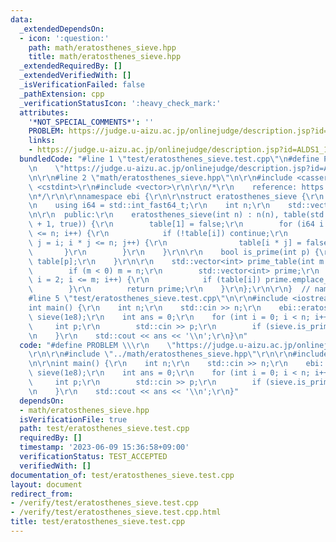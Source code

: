 ```yaml
---
data:
  _extendedDependsOn:
  - icon: ':question:'
    path: math/eratosthenes_sieve.hpp
    title: math/eratosthenes_sieve.hpp
  _extendedRequiredBy: []
  _extendedVerifiedWith: []
  _isVerificationFailed: false
  _pathExtension: cpp
  _verificationStatusIcon: ':heavy_check_mark:'
  attributes:
    '*NOT_SPECIAL_COMMENTS*': ''
    PROBLEM: https://judge.u-aizu.ac.jp/onlinejudge/description.jsp?id=ALDS1_1_C
    links:
    - https://judge.u-aizu.ac.jp/onlinejudge/description.jsp?id=ALDS1_1_C
  bundledCode: "#line 1 \"test/eratosthenes_sieve.test.cpp\"\n#define PROBLEM \\\r\
    \n    \"https://judge.u-aizu.ac.jp/onlinejudge/description.jsp?id=ALDS1_1_C\"\r\
    \n\r\n#line 2 \"math/eratosthenes_sieve.hpp\"\n\r\n#include <cassert>\r\n#include\
    \ <cstdint>\r\n#include <vector>\r\n\r\n/*\r\n    reference: https://37zigen.com/sieve-eratosthenes/\r\
    \n*/\r\n\r\nnamespace ebi {\r\n\r\nstruct eratosthenes_sieve {\r\n  private:\r\
    \n    using i64 = std::int_fast64_t;\r\n    int n;\r\n    std::vector<bool> table;\r\
    \n\r\n  public:\r\n    eratosthenes_sieve(int n) : n(n), table(std::vector<bool>(n\
    \ + 1, true)) {\r\n        table[1] = false;\r\n        for (i64 i = 2; i * i\
    \ <= n; i++) {\r\n            if (!table[i]) continue;\r\n            for (i64\
    \ j = i; i * j <= n; j++) {\r\n                table[i * j] = false;\r\n     \
    \       }\r\n        }\r\n    }\r\n\r\n    bool is_prime(int p) {\r\n        return\
    \ table[p];\r\n    }\r\n\r\n    std::vector<int> prime_table(int m = -1) {\r\n\
    \        if (m < 0) m = n;\r\n        std::vector<int> prime;\r\n        for (int\
    \ i = 2; i <= m; i++) {\r\n            if (table[i]) prime.emplace_back(i);\r\n\
    \        }\r\n        return prime;\r\n    }\r\n};\r\n\r\n}  // namespace ebi\n\
    #line 5 \"test/eratosthenes_sieve.test.cpp\"\n\r\n#include <iostream>\r\n\r\n\
    int main() {\r\n    int n;\r\n    std::cin >> n;\r\n    ebi::eratosthenes_sieve\
    \ sieve(1e8);\r\n    int ans = 0;\r\n    for (int i = 0; i < n; i++) {\r\n   \
    \     int p;\r\n        std::cin >> p;\r\n        if (sieve.is_prime(p)) ans++;\r\
    \n    }\r\n    std::cout << ans << '\\n';\r\n}\n"
  code: "#define PROBLEM \\\r\n    \"https://judge.u-aizu.ac.jp/onlinejudge/description.jsp?id=ALDS1_1_C\"\
    \r\n\r\n#include \"../math/eratosthenes_sieve.hpp\"\r\n\r\n#include <iostream>\r\
    \n\r\nint main() {\r\n    int n;\r\n    std::cin >> n;\r\n    ebi::eratosthenes_sieve\
    \ sieve(1e8);\r\n    int ans = 0;\r\n    for (int i = 0; i < n; i++) {\r\n   \
    \     int p;\r\n        std::cin >> p;\r\n        if (sieve.is_prime(p)) ans++;\r\
    \n    }\r\n    std::cout << ans << '\\n';\r\n}"
  dependsOn:
  - math/eratosthenes_sieve.hpp
  isVerificationFile: true
  path: test/eratosthenes_sieve.test.cpp
  requiredBy: []
  timestamp: '2023-06-09 15:36:58+09:00'
  verificationStatus: TEST_ACCEPTED
  verifiedWith: []
documentation_of: test/eratosthenes_sieve.test.cpp
layout: document
redirect_from:
- /verify/test/eratosthenes_sieve.test.cpp
- /verify/test/eratosthenes_sieve.test.cpp.html
title: test/eratosthenes_sieve.test.cpp
---
```

